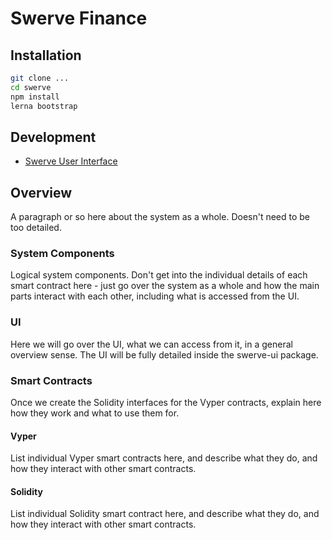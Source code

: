 # Swerve Finance

## Installation

```sh
git clone ...
cd swerve
npm install
lerna bootstrap
```

## Development

- [Swerve User Interface](packages/swerve-ui/README.md)

## Overview

A paragraph or so here about the system as a whole. Doesn't need to be too detailed.

### System Components

Logical system components. Don't get into the individual details of each smart contract here - just go over the system
as a whole and how the main parts interact with each other, including what is accessed from the UI.

### UI

Here we will go over the UI, what we can access from it, in a general overview sense. The UI will be fully detailed inside the swerve-ui package.

### Smart Contracts

Once we create the Solidity interfaces for the Vyper contracts, explain here how they work and what to use them for.

#### Vyper
List individual Vyper smart contracts here, and describe what they do, and how they interact with other smart contracts.

#### Solidity
List individual Solidity smart contract here, and describe what they do, and how they interact with other smart contracts.
